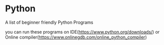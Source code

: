 # Python
A list of beginner friendly Python Programs

you can run these programs on IDE(https://www.python.org/downloads/) or Online compiler(https://www.onlinegdb.com/online_python_compiler)
